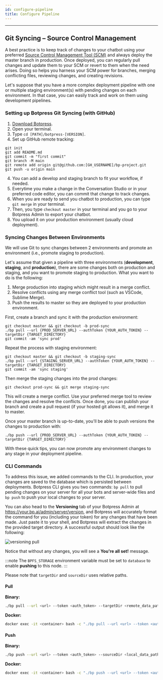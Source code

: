 ```yaml
---
id: configure-pipeline
title: Configure Pipeline
---
```


---

## Git Syncing – Source Control Management

A best practice is to keep track of changes to your chatbot using your preferred [Source Control Management Tool (SCM)](https://www.softwaretestinghelp.com/version-control-software/) and always deploy the master branch in production. Once deployed, you can regularly pull changes and update them to your SCM or revert to them when the need arises. Doing so helps you harness your SCM power for branches, merging conflicting files, reviewing changes, and creating revisions.

Let's suppose that you have a more complex deployment pipeline with one or multiple staging environment(s) with pending changes on each environment. In that case, you can easily track and work on them using development pipelines.

### Setting up Botpress Git Syncing (with GitHub)

1. [Download Botpress](https://botpress.com/download).
2. Open your terminal.
3. Type `cd [PATH]/botpress-[VERSION]`.
4. Set up GitHub remote tracking:

```
git init
git add README.md
git commit -m "first commit"
git branch -M main
git remote add origin git@github.com:[GH_USERNAME]/bp-project.git
git push -u origin main
```

4. You can add a develop and staging branch to fit your workflow, if needed.
5. Everytime you make a change in the Conversation Studio or in your preferred code editor, you can commit that change to track changes.
6. When you are ready to send you chatbot to production, you can type `git merge` in your terminal.
7. Then, you type `checkout master` in your terminal and you go to your Botpress Admin to export your chatbot.
8. You upload it on your production environment (usually cloud deployment).

### Syncing Changes Between Environments

We will use Git to sync changes between 2 environments and promote an environment (i.e., promote staging to production).

Let's assume that given a pipeline with three environments (**development**, **staging**, and **production**), there are some changes both on production and staging, and you want to promote staging to production. What you want to do is the following:

1. Merge production into staging which might result in a merge conflict.
2. Resolve conflicts using any merge conflict tool (such as VSCode, Sublime Merge).
3. Push the results to master so they are deployed to your production environment.

First, create a branch and sync it with the production environment:

```
git checkout master && git checkout -b prod-sync
./bp pull --url {PROD_SERVER_URL} --authToken {YOUR_AUTH_TOKEN} --targetDir {TARGET_DIRECTORY}
git commit -am 'sync prod'
```

Repeat the process with staging environment:

```
git checkout master && git checkout -b staging-sync
./bp pull --url {STAGING_SERVER_URL} --authToken {YOUR_AUTH_TOKEN} --targetDir {TARGET_DIRECTORY}
git commit -am 'sync staging'
```

Then merge the staging changes into the prod changes:

`git checkout prod-sync && git merge staging-sync`

This will create a merge conflict. Use your preferred merge tool to review the changes and resolve the conflicts. Once done, you can publish your branch and create a pull request (if your hosted git allows it), and merge it to master.

Once your master branch is up-to-date, you'll be able to push versions the changes to production with:

`./bp push --url {PROD_SERVER_URL} --authToken {YOUR_AUTH_TOKEN} --targetDir {TARGET_DIRECTORY}`

With these quick tips, you can now promote any environment changes to any stage in your deployment pipeline.

### CLI Commands

To address this issue, we added commands to the CLI. In production, your changes are saved to the database which is persisted between deployments. Botpress CLI gives you two commands: `bp pull` to pull pending changes on your server for all your bots and server-wide files and `bp push` to push your local changes to your server.

You can also head to the **Versioning** tab of your Botpress Admin at https://your.bp.ai/admin/server/version, and Botpress will accurately format the command for you (including your token) for any changes that have been made. Just paste it to your shell, and Botpress will extract the changes in the provided target directory. A successful output should look like the following:

![versioning pull](/assets/versioning-pull.png)

Notice that without any changes, you will see a **You're all set!** message.

:::note
The `BPFS_STORAGE` environment variable must be set to `database` to enable **pushing** to this node.
:::

Please note that `targetDir` and `sourceDir` uses relative paths.

#### Pull

**Binary:**

```bash
./bp pull --url <url> --token <auth_token> --targetDir <remote_data_path>
```

**Docker:**

```bash
docker exec -it <container> bash -c "./bp pull --url <url> --token <auth_token> --targetDir <remote_data_path>"
```

#### Push

**Binary:**

```bash
./bp push --url <url> --token <auth_token> --sourceDir <local_data_path>
```

**Docker:**

```bash
docker exec -it <container> bash -c "./bp push --url <url> --token <auth_token> --sourceDir <local_data_path>"
```
